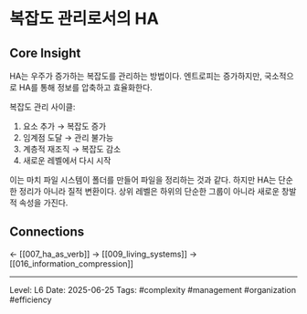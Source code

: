# 복잡도 관리로서의 HA

## Core Insight
HA는 우주가 증가하는 복잡도를 관리하는 방법이다. 엔트로피는 증가하지만, 국소적으로 HA를 통해 정보를 압축하고 효율화한다.

복잡도 관리 사이클:
1. 요소 추가 → 복잡도 증가
2. 임계점 도달 → 관리 불가능
3. 계층적 재조직 → 복잡도 감소
4. 새로운 레벨에서 다시 시작

이는 마치 파일 시스템이 폴더를 만들어 파일을 정리하는 것과 같다. 하지만 HA는 단순한 정리가 아니라 질적 변환이다. 상위 레벨은 하위의 단순한 그룹이 아니라 새로운 창발적 속성을 가진다.

## Connections
← [[007_ha_as_verb]]
→ [[009_living_systems]]
→ [[016_information_compression]]

---
Level: L6
Date: 2025-06-25
Tags: #complexity #management #organization #efficiency